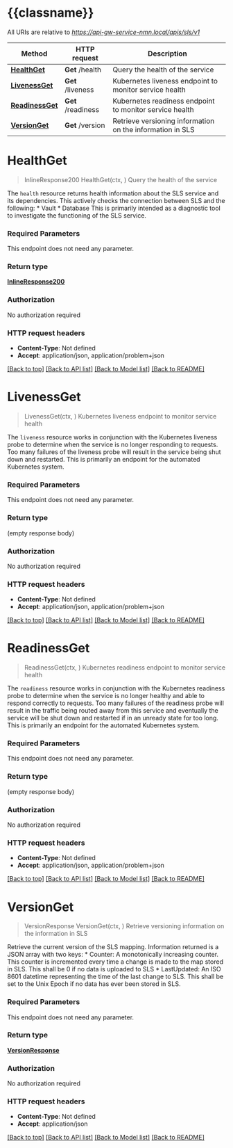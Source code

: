 # {{classname}}

All URIs are relative to *https://api-gw-service-nmn.local/apis/sls/v1*

Method | HTTP request | Description
------------- | ------------- | -------------
[**HealthGet**](MiscApi.md#HealthGet) | **Get** /health | Query the health of the service
[**LivenessGet**](MiscApi.md#LivenessGet) | **Get** /liveness | Kubernetes liveness endpoint to monitor service health
[**ReadinessGet**](MiscApi.md#ReadinessGet) | **Get** /readiness | Kubernetes readiness endpoint to monitor service health
[**VersionGet**](MiscApi.md#VersionGet) | **Get** /version | Retrieve versioning information on the information in SLS

# **HealthGet**
> InlineResponse200 HealthGet(ctx, )
Query the health of the service

The `health` resource returns health information about the SLS service and its dependencies.  This actively checks the connection between  SLS and the following:   * Vault   * Database   This is primarily intended as a diagnostic tool to investigate the functioning of the SLS service.

### Required Parameters
This endpoint does not need any parameter.

### Return type

[**InlineResponse200**](inline_response_200.md)

### Authorization

No authorization required

### HTTP request headers

 - **Content-Type**: Not defined
 - **Accept**: application/json, application/problem+json

[[Back to top]](#) [[Back to API list]](../README.md#documentation-for-api-endpoints) [[Back to Model list]](../README.md#documentation-for-models) [[Back to README]](../README.md)

# **LivenessGet**
> LivenessGet(ctx, )
Kubernetes liveness endpoint to monitor service health

The `liveness` resource works in conjunction with the Kubernetes liveness probe to determine when the service is no longer responding to requests.  Too many failures of the liveness probe will result in the service being shut down and restarted.    This is primarily an endpoint for the automated Kubernetes system.

### Required Parameters
This endpoint does not need any parameter.

### Return type

 (empty response body)

### Authorization

No authorization required

### HTTP request headers

 - **Content-Type**: Not defined
 - **Accept**: application/json, application/problem+json

[[Back to top]](#) [[Back to API list]](../README.md#documentation-for-api-endpoints) [[Back to Model list]](../README.md#documentation-for-models) [[Back to README]](../README.md)

# **ReadinessGet**
> ReadinessGet(ctx, )
Kubernetes readiness endpoint to monitor service health

The `readiness` resource works in conjunction with the Kubernetes readiness probe to determine when the service is no longer healthy and able to respond correctly to requests.  Too many failures of the readiness probe will result in the traffic being routed away from this service and eventually the service will be shut down and restarted if in an unready state for too long.  This is primarily an endpoint for the automated Kubernetes system.

### Required Parameters
This endpoint does not need any parameter.

### Return type

 (empty response body)

### Authorization

No authorization required

### HTTP request headers

 - **Content-Type**: Not defined
 - **Accept**: application/json, application/problem+json

[[Back to top]](#) [[Back to API list]](../README.md#documentation-for-api-endpoints) [[Back to Model list]](../README.md#documentation-for-models) [[Back to README]](../README.md)

# **VersionGet**
> VersionResponse VersionGet(ctx, )
Retrieve versioning information on the information in SLS

Retrieve the current version of the SLS mapping. Information returned is a JSON array with two keys: * Counter: A monotonically increasing counter. This counter is incremented every time   a change is made to the map stored in SLS. This shall be 0 if no data is uploaded to SLS * LastUpdated: An ISO 8601 datetime representing the time of the last change to SLS.    This shall be set to the Unix Epoch if no data has ever been stored in SLS.

### Required Parameters
This endpoint does not need any parameter.

### Return type

[**VersionResponse**](versionResponse.md)

### Authorization

No authorization required

### HTTP request headers

 - **Content-Type**: Not defined
 - **Accept**: application/json

[[Back to top]](#) [[Back to API list]](../README.md#documentation-for-api-endpoints) [[Back to Model list]](../README.md#documentation-for-models) [[Back to README]](../README.md)

